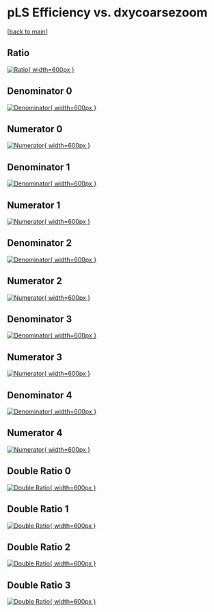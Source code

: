 # pLS Efficiency vs. dxycoarsezoom

[[back to main](./)]



## Ratio

[![Ratio](../mtv/var/pLS_loweta_0_0_eff_dxycoarsezoom.png){ width=600px }](../mtv/var/pLS_loweta_0_0_eff_dxycoarsezoom.pdf)

## Denominator 0

[![Denominator](../mtv/den/pLS_loweta_0_0_eff_dxycoarsezoom_den0.png){ width=600px }](../mtv/den/pLS_loweta_0_0_eff_dxycoarsezoom_den0.pdf)

## Numerator 0

[![Numerator](../mtv/num/pLS_loweta_0_0_eff_dxycoarsezoom_num0.png){ width=600px }](../mtv/num/pLS_loweta_0_0_eff_dxycoarsezoom_num0.pdf)

## Denominator 1

[![Denominator](../mtv/den/pLS_loweta_0_0_eff_dxycoarsezoom_den1.png){ width=600px }](../mtv/den/pLS_loweta_0_0_eff_dxycoarsezoom_den1.pdf)

## Numerator 1

[![Numerator](../mtv/num/pLS_loweta_0_0_eff_dxycoarsezoom_num1.png){ width=600px }](../mtv/num/pLS_loweta_0_0_eff_dxycoarsezoom_num1.pdf)

## Denominator 2

[![Denominator](../mtv/den/pLS_loweta_0_0_eff_dxycoarsezoom_den2.png){ width=600px }](../mtv/den/pLS_loweta_0_0_eff_dxycoarsezoom_den2.pdf)

## Numerator 2

[![Numerator](../mtv/num/pLS_loweta_0_0_eff_dxycoarsezoom_num2.png){ width=600px }](../mtv/num/pLS_loweta_0_0_eff_dxycoarsezoom_num2.pdf)

## Denominator 3

[![Denominator](../mtv/den/pLS_loweta_0_0_eff_dxycoarsezoom_den3.png){ width=600px }](../mtv/den/pLS_loweta_0_0_eff_dxycoarsezoom_den3.pdf)

## Numerator 3

[![Numerator](../mtv/num/pLS_loweta_0_0_eff_dxycoarsezoom_num3.png){ width=600px }](../mtv/num/pLS_loweta_0_0_eff_dxycoarsezoom_num3.pdf)

## Denominator 4

[![Denominator](../mtv/den/pLS_loweta_0_0_eff_dxycoarsezoom_den4.png){ width=600px }](../mtv/den/pLS_loweta_0_0_eff_dxycoarsezoom_den4.pdf)

## Numerator 4

[![Numerator](../mtv/num/pLS_loweta_0_0_eff_dxycoarsezoom_num4.png){ width=600px }](../mtv/num/pLS_loweta_0_0_eff_dxycoarsezoom_num4.pdf)

## Double Ratio 0

[![Double Ratio](../mtv/ratio/pLS_loweta_0_0_eff_dxycoarsezoom_ratio0.png){ width=600px }](../mtv/ratio/pLS_loweta_0_0_eff_dxycoarsezoom_ratio0.pdf)

## Double Ratio 1

[![Double Ratio](../mtv/ratio/pLS_loweta_0_0_eff_dxycoarsezoom_ratio1.png){ width=600px }](../mtv/ratio/pLS_loweta_0_0_eff_dxycoarsezoom_ratio1.pdf)

## Double Ratio 2

[![Double Ratio](../mtv/ratio/pLS_loweta_0_0_eff_dxycoarsezoom_ratio2.png){ width=600px }](../mtv/ratio/pLS_loweta_0_0_eff_dxycoarsezoom_ratio2.pdf)

## Double Ratio 3

[![Double Ratio](../mtv/ratio/pLS_loweta_0_0_eff_dxycoarsezoom_ratio3.png){ width=600px }](../mtv/ratio/pLS_loweta_0_0_eff_dxycoarsezoom_ratio3.pdf)

